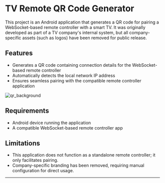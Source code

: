 # TV Remote QR Code Generator

This project is an Android application that generates a QR code for pairing a WebSocket-based remote controller with a smart TV. It was originally developed as part of a TV company's internal system, but all company-specific assets (such as logos) have been removed for public release. 

## Features

- Generates a QR code containing connection details for the WebSocket-based remote controller
- Automatically detects the local network IP address
- Ensures seamless pairing with the compatible remote controller application

![qr_background](https://github.com/user-attachments/assets/07569aa4-af3c-4a45-9d97-7a3a07063b01)

## Requirements

- Android device running the application
- A compatible WebSocket-based remote controller app


## Limitations

- This application does not function as a standalone remote controller; it only facilitates pairing.
- Company-specific branding has been removed, requiring manual configuration for direct usage.

---

